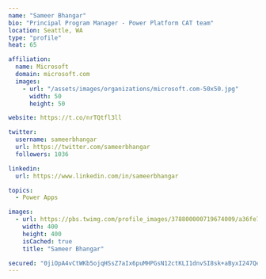 ```yaml
---
name: "Sameer Bhangar"
bio: "Principal Program Manager - Power Platform CAT team"
location: Seattle, WA
type: "profile"
heat: 65

affiliation:
  name: Microsoft
  domain: microsoft.com
  images:
    - url: "/assets/images/organizations/microsoft.com-50x50.jpg"
      width: 50
      height: 50

website: https://t.co/nrTQtfl3ll

twitter:
  username: sameerbhangar
  url: https://twitter.com/sameerbhangar
  followers: 1036

linkedin:
  url: https://www.linkedin.com/in/sameerbhangar

topics:
  - Power Apps

images:
  - url: https://pbs.twimg.com/profile_images/378800000719674009/a36fe7ddfab1778b76e5793772e43798_400x400.jpeg
    width: 400
    height: 400
    isCached: true
    title: "Sameer Bhangar"

secured: "0jiOpA4vCtWKb5ojqHSsZ7aIx6puMHPGsN12ctKLI1dnvSI8sk+aByxI247QefJx7Shem3IScpQ2igZZUt1VCQms8gZ8gEVTgBr8/RgHrm730wgDyzEFmSgiDayer0saqBhjNkcxIYCjemPXLo7X4reS23lZaa7fA8E3jZslrjpcb/o6Tio9jh2/hKZm1RYyzoIYhEu50Wb9FjjPYuI5kKvWUDmngmiBRyBatJSFCzdO3A8ChRIdB3jD9OMk/An9DLvTuIeTAHaGyQaRu+xomJBOYfvC0bVMk4i4mr2VKW8uGx7FZcjmbpWbPAcSiV3JAuMXhTXtfzzCYdvOQ/9PB/msIh9SZveOl4vRvy+WUHWOuz7gS0vegp+cY0xmpxnac7mp7tEuhKDUrNU+I0zdpugdwFklbwQskmVwX6N6NeY=;iLjhZx7f5sWCCkSeGFbeOA=="
---
```


